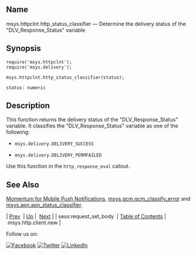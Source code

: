 <a name="lua.ref.msys.httpclnt.http_status_classifier"></a>
## Name

msys.httpclnt.http_status_classifier — Determine the delivery status of the "DLV_Response_Status" variable

<a name="idp15321952"></a>
## Synopsis

```
require('msys.httpclnt');
require('msys.delivery');
```

`msys.httpclnt.http_status_classifier(status);`

`status: numeric`<a name="idp15325696"></a>
## Description

This function returns the delivery status of the "DLV_Response_Status" variable. It classifies the "DLV_Response_Status" variable as one of the following:

*   `msys.delivery.DELIVERY_SUCCESS`

*   `msys.delivery.DELIVERY_PERMFAILED`

Use this function in the `http_response_eval` callout.

<a name="idp15331728"></a>
## See Also

[Momentum for Mobile Push Notifications](https://support.messagesystems.com/docs/web-push/), [msys.gcm.gcm_classify_error](lua.ref.msys.gcm.gcm_classify_error.php "msys.gcm.gcm_classify_error") and [msys.apn.apn_status_classifier](lua.ref.msys.apn.apn_status_classifier.php "msys.apn.apn_status_classifier").

| [Prev](lua.ref.sess_request_set_body.php)  | [Up](lua.function.details.php) |  [Next](lua.ref.msys.http.client.new.php) |
| sess:request_set_body  | [Table of Contents](index.php) |  msys.http.client.new |

Follow us on:

[![Facebook](https://support.messagesystems.com/images/icon-facebook.png)](http://www.facebook.com/messagesystems) [![Twitter](https://support.messagesystems.com/images/icon-twitter.png)](http://twitter.com/#!/MessageSystems) [![LinkedIn](https://support.messagesystems.com/images/icon-linkedin.png)](http://www.linkedin.com/company/message-systems)